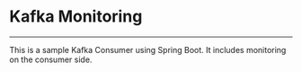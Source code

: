 # Kafka Monitoring

---
This is a sample Kafka Consumer using Spring Boot. It includes monitoring on the consumer side.